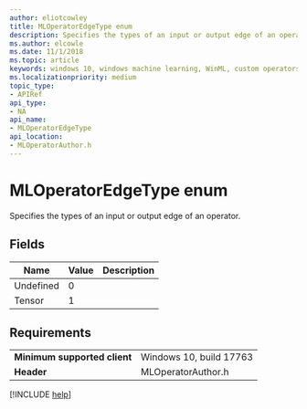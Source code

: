```yaml
---
author: eliotcowley
title: MLOperatorEdgeType enum
description: Specifies the types of an input or output edge of an operator.
ms.author: elcowle
ms.date: 11/1/2018
ms.topic: article
keywords: windows 10, windows machine learning, WinML, custom operators, MLOperatorEdgeType
ms.localizationpriority: medium
topic_type:
- APIRef
api_type:
- NA
api_name:
- MLOperatorEdgeType
api_location:
- MLOperatorAuthor.h
---
```


# MLOperatorEdgeType enum

Specifies the types of an input or output edge of an operator.

## Fields

| Name      | Value | Description |
|-----------|-------|-------------|
| Undefined | 0     |             |
| Tensor    | 1     |             |

## Requirements

| | |
|-|-|
| **Minimum supported client** | Windows 10, build 17763 |
| **Header** | MLOperatorAuthor.h |

[!INCLUDE [help](../includes/get-help.md)]
